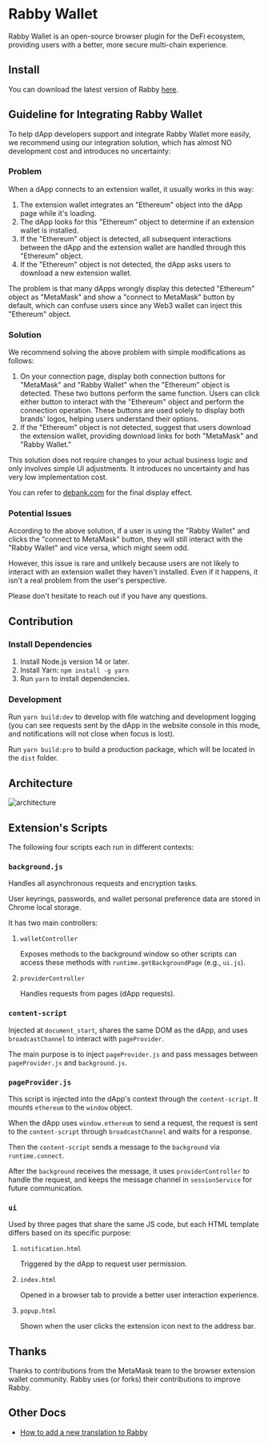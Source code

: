 # Rabby Wallet

Rabby Wallet is an open-source browser plugin for the DeFi ecosystem, providing users with a better, more secure multi-chain experience.

## Install

You can download the latest version of Rabby [here](https://github.com/RabbyHub/Rabby/releases/latest).

## Guideline for Integrating Rabby Wallet

To help dApp developers support and integrate Rabby Wallet more easily, we recommend using our integration solution, which has almost NO development cost and introduces no uncertainty:

### Problem

When a dApp connects to an extension wallet, it usually works in this way:

1. The extension wallet integrates an "Ethereum" object into the dApp page while it's loading.
2. The dApp looks for this "Ethereum" object to determine if an extension wallet is installed.
3. If the "Ethereum" object is detected, all subsequent interactions between the dApp and the extension wallet are handled through this "Ethereum" object.
4. If the "Ethereum" object is not detected, the dApp asks users to download a new extension wallet.

The problem is that many dApps wrongly display this detected "Ethereum" object as "MetaMask" and show a "connect to MetaMask" button by default, which can confuse users since any Web3 wallet can inject this "Ethereum" object.

### Solution

We recommend solving the above problem with simple modifications as follows:

1. On your connection page, display both connection buttons for "MetaMask" and "Rabby Wallet" when the "Ethereum" object is detected. These two buttons perform the same function. Users can click either button to interact with the "Ethereum" object and perform the connection operation. These buttons are used solely to display both brands' logos, helping users understand their options.
2. If the "Ethereum" object is not detected, suggest that users download the extension wallet, providing download links for both "MetaMask" and "Rabby Wallet."

This solution does not require changes to your actual business logic and only involves simple UI adjustments. It introduces no uncertainty and has very low implementation cost.

You can refer to [debank.com](https://debank.com) for the final display effect.

### Potential Issues

According to the above solution, if a user is using the "Rabby Wallet" and clicks the "connect to MetaMask" button, they will still interact with the "Rabby Wallet" and vice versa, which might seem odd.

However, this issue is rare and unlikely because users are not likely to interact with an extension wallet they haven't installed. Even if it happens, it isn't a real problem from the user's perspective.

Please don't hesitate to reach out if you have any questions.

## Contribution

### Install Dependencies

1. Install Node.js version 14 or later.
2. Install Yarn: `npm install -g yarn`
3. Run `yarn` to install dependencies.

### Development

Run `yarn build:dev` to develop with file watching and development logging (you can see requests sent by the dApp in the website console in this mode, and notifications will not close when focus is lost).

Run `yarn build:pro` to build a production package, which will be located in the `dist` folder.

## Architecture

![architecture](./docs/architecture.png)

## Extension's Scripts

The following four scripts each run in different contexts:

### `background.js`

Handles all asynchronous requests and encryption tasks.

User keyrings, passwords, and wallet personal preference data are stored in Chrome local storage.

It has two main controllers:

1. `walletController`

   Exposes methods to the background window so other scripts can access these methods with `runtime.getBackgroundPage` (e.g., `ui.js`).

2. `providerController`

   Handles requests from pages (dApp requests).

### `content-script`

Injected at `document_start`, shares the same DOM as the dApp, and uses `broadcastChannel` to interact with `pageProvider`.

The main purpose is to inject `pageProvider.js` and pass messages between `pageProvider.js` and `background.js`.

### `pageProvider.js`

This script is injected into the dApp's context through the `content-script`. It mounts `ethereum` to the `window` object.

When the dApp uses `window.ethereum` to send a request, the request is sent to the `content-script` through `broadcastChannel` and waits for a response.

Then the `content-script` sends a message to the `background` via `runtime.connect`.

After the `background` receives the message, it uses `providerController` to handle the request, and keeps the message channel in `sessionService` for future communication.

### `ui`

Used by three pages that share the same JS code, but each HTML template differs based on its specific purpose:

1. `notification.html`

   Triggered by the dApp to request user permission.

2. `index.html`

   Opened in a browser tab to provide a better user interaction experience.

3. `popup.html`

   Shown when the user clicks the extension icon next to the address bar.

## Thanks

Thanks to contributions from the MetaMask team to the browser extension wallet community. Rabby uses (or forks) their contributions to improve Rabby.

## Other Docs

- [How to add a new translation to Rabby](/docs/translation.md)

